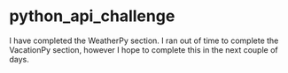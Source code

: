 # python_api_challenge
I have completed the WeatherPy section. I ran out of time to complete the VacationPy section, however I hope to complete this in the next couple of days.
